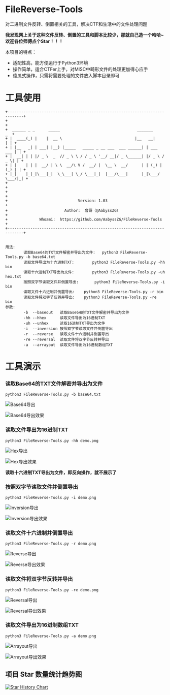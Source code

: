 # FileReverse-Tools

对二进制文件反转、倒置相关的工具，解决CTF和生活中的文件处理问题

**我发现网上关于这种文件反转、倒置的工具和脚本比较少，那就自己造一个哈哈~欢迎各位师傅点个Star！！！**

本项目的特点：
- 适配性高，能方便运行于Python3环境
- 操作简单，适合CTFer上手，对MISC中畸形文件的处理更加得心应手
- 傻瓜式操作，只需将需要处理的文件放入脚本目录即可

# 工具使用

```
+-----------------------------------------------------------------------------+
+                                                                             +
+  ______ _ _      _____                                  _______          _  +
+ |  ____(_) |    |  __ \                                |__   __|        | | +
+ | |__   _| | ___| |__) |_____   _____ _ __ ___  ___ ______| | ___   ___ | | +
+ |  __| | | |/ _ \  _  // _ \ \ / / _ \ '__/ __|/ _ \______| |/ _ \ / _ \| | +
+ | |    | | |  __/ | \ \  __/\ V /  __/ |  \__ \  __/      | | (_) | (_) | | +
+ |_|    |_|_|\___|_|  \_\___| \_/ \___|_|  |___/\___|      |_|\___/ \___/|_| +
+                                                                             +
+                                                                             +
+                               Version: 1.03                                 +
+                         Author:  曾哥（@AabyssZG）                          +
+              Whoami:  https://github.com/AabyssZG/FileReverse-Tools         +
+-----------------------------------------------------------------------------+


用法:
        读取Base64的TXT文件解密并导出为文件:   python3 FileReverse-Tools.py -b base64.txt
        读取文件导出为十六进制TXT:        python3 FileReverse-Tools.py -hh bin
        读取十六进制TXT导出为文件:        python3 FileReverse-Tools.py -uh hex.txt
        按照双字节读取文件并倒置导出:       python3 FileReverse-Tools.py -i bin
        读取文件十六进制并倒置导出:    python3 FileReverse-Tools.py -r bin
        读取文件将双字节反转并导出:    python3 FileReverse-Tools.py -re bin
参数:
        -b  --baseout   读取Base64的TXT文件解密并导出为文件
        -hh --hhex      读取文件导出为16进制TXT
        -uh --unhex     读取16进制TXT导出为文件
        -i  --inversion 按照双字节读取文件并倒置导出
        -r  --reverse   读取文件十六进制并倒置导出
        -re --reversal  读取文件将双字节反转并导出
        -a  --arrayout  读取文件导出为16进制数组TXT
```

# 工具演示

### 读取Base64的TXT文件解密并导出为文件

```
python3 FileReverse-Tools.py -b base64.txt
```

![Base64导出](./pic/base64导出.png)

![Base64导出效果](./pic/base64导出效果.png)

### 读取文件导出为16进制TXT

```
python3 FileReverse-Tools.py -hh demo.png
```

![Hex导出](./pic/hex导出.png)

![Hex导出效果](./pic/hex导出效果.png)

**读取十六进制TXT导出为文件，即反向操作，就不展示了**

### 按照双字节读取文件并倒置导出

```
python3 FileReverse-Tools.py -i demo.png
```

![Inversion导出](./pic/inversion导出.png)

![Inversion导出效果](./pic/inversion导出效果.png)

### 读取文件十六进制并倒置导出

```
python3 FileReverse-Tools.py -r demo.png
```

![Reverse导出](./pic/reverse导出.png)

![Reverse导出效果](./pic/reverse导出效果.png)

### 读取文件将双字节反转并导出

```
python3 FileReverse-Tools.py -re demo.png
```

![Reversal导出](./pic/reversal导出.png)

![Reversal导出效果](./pic/reversal导出效果.png)

### 读取文件导出为16进制数组TXT

```
python3 FileReverse-Tools.py -a demo.png
```

![Arrayout导出](./pic/arrayout导出.png)

![Arrayout导出效果](./pic/arrayout导出效果.png)

## 项目 Star 数量统计趋势图

[![Star History Chart](https://api.star-history.com/svg?repos=AabyssZG/FileReverse-Tools&type=Date)](https://star-history.com/#AabyssZG/FileReverse-Tools&Date)
